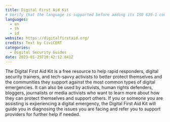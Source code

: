 ```yaml
---
title: Digital First Aid Kit
# Verify that the language is supported before adding its ISO 639-1 code here. without the country code, i.e. ms instead of ms_MY.
languages:
  - en
  - th
  - id
website: https://digitalfirstaid.org/
credits: Text by CiviCERT
categories:
  - Digital Security Guides
date: 2023-01-25T10:42:12.841Z
---
```

The Digital First Aid Kit is a free resource to help rapid responders, digital security trainers, and tech-savvy activists to better protect themselves and the communities they support against the most common types of digital emergencies. It can also be used by activists, human rights defenders, bloggers, journalists or media activists who want to learn more about how they can protect themselves and support others. If you or someone you are assisting is experiencing a digital emergency, the Digital First Aid Kit will guide you in diagnosing the issues you are facing and refer you to support providers for further help if needed.